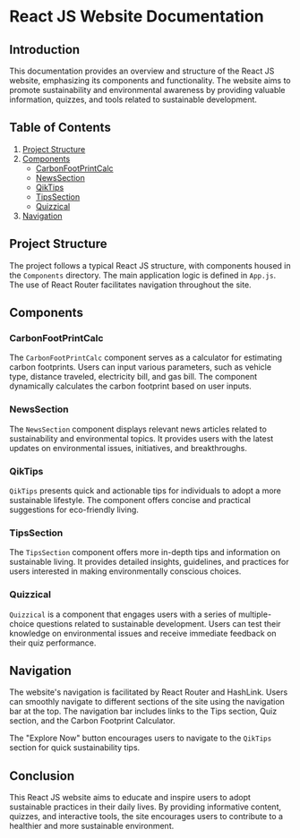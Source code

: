 # React JS Website Documentation

## Introduction

This documentation provides an overview and structure of the React JS website, emphasizing its components and functionality. The website aims to promote sustainability and environmental awareness by providing valuable information, quizzes, and tools related to sustainable development.

## Table of Contents

1. [Project Structure](#project-structure)
2. [Components](#components)
   - [CarbonFootPrintCalc](#carbonfootprintcalc)
   - [NewsSection](#newssection)
   - [QikTips](#qiktips)
   - [TipsSection](#tipssection)
   - [Quizzical](#quizzical)
3. [Navigation](#navigation)

## Project Structure <a name="project-structure"></a>

The project follows a typical React JS structure, with components housed in the `Components` directory. The main application logic is defined in `App.js`. The use of React Router facilitates navigation throughout the site.

## Components <a name="components"></a>

### CarbonFootPrintCalc

The `CarbonFootPrintCalc` component serves as a calculator for estimating carbon footprints. Users can input various parameters, such as vehicle type, distance traveled, electricity bill, and gas bill. The component dynamically calculates the carbon footprint based on user inputs.

### NewsSection

The `NewsSection` component displays relevant news articles related to sustainability and environmental topics. It provides users with the latest updates on environmental issues, initiatives, and breakthroughs.

### QikTips

`QikTips` presents quick and actionable tips for individuals to adopt a more sustainable lifestyle. The component offers concise and practical suggestions for eco-friendly living.

### TipsSection

The `TipsSection` component offers more in-depth tips and information on sustainable living. It provides detailed insights, guidelines, and practices for users interested in making environmentally conscious choices.

### Quizzical

`Quizzical` is a component that engages users with a series of multiple-choice questions related to sustainable development. Users can test their knowledge on environmental issues and receive immediate feedback on their quiz performance.

## Navigation <a name="navigation"></a>

The website's navigation is facilitated by React Router and HashLink. Users can smoothly navigate to different sections of the site using the navigation bar at the top. The navigation bar includes links to the Tips section, Quiz section, and the Carbon Footprint Calculator.

The "Explore Now" button encourages users to navigate to the `QikTips` section for quick sustainability tips.

## Conclusion

This React JS website aims to educate and inspire users to adopt sustainable practices in their daily lives. By providing informative content, quizzes, and interactive tools, the site encourages users to contribute to a healthier and more sustainable environment.
